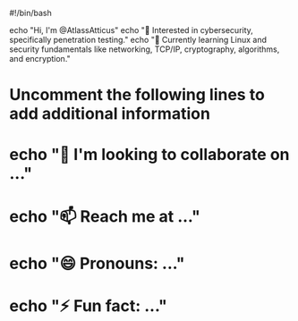 #!/bin/bash

echo "Hi, I'm @AtlassAtticus"
echo "👀 Interested in cybersecurity, specifically penetration testing."
echo "🌱 Currently learning Linux and security fundamentals like networking, TCP/IP, cryptography, algorithms, and encryption."

# Uncomment the following lines to add additional information
# echo "💞️ I'm looking to collaborate on ..."
# echo "📫 Reach me at ..."
# echo "😄 Pronouns: ..."
# echo "⚡ Fun fact: ..."
